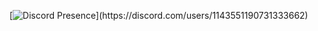[![Discord Presence](https://lanyard-profile-readme.vercel.app/api/1143551190731333662?theme=light&bg=809ecf&animated=false&hideDiscrim=true&borderRadius=30px&idleMessage=Probably%20doing%20something%20else...)](https://discord.com/users/1143551190731333662)
